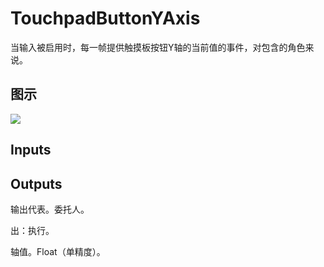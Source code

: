 # TouchpadButtonYAxis

当输入被启用时，每一帧提供触摸板按钮Y轴的当前值的事件，对包含的角色来说。

## 图示

![]($-20221218-19265727.png)

## Inputs

## Outputs

输出代表。委托人。

出：执行。

轴值。Float（单精度）。
